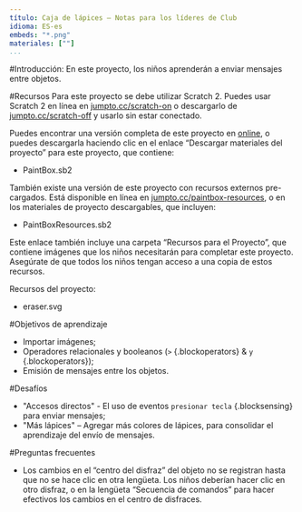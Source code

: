 ```yaml
---
título: Caja de lápices — Notas para los líderes de Club
idioma: ES-es
embeds: "*.png"
materiales: [""]
...
```


#Introducción:
En este proyecto, los niños aprenderán a enviar mensajes entre objetos.

#Recursos
Para este proyecto se debe utilizar Scratch 2. Puedes usar Scratch 2 en línea en [jumpto.cc/scratch-on](http://jumpto.cc/scratch-on) o descargarlo de [jumpto.cc/scratch-off](http://jumpto.cc/scratch-off) y usarlo sin estar conectado.

Puedes encontrar una versión completa de este proyecto en <a href="http://scratch.mit.edu/projects/63473366/#editor">online</a>, o puedes descargarla haciendo clic en el enlace “Descargar materiales del proyecto” para este proyecto, que contiene:

+ PaintBox.sb2

También existe una versión de este proyecto con recursos externos pre-cargados. Está disponible en línea en [jumpto.cc/paintbox-resources](http://jumpto.cc/paintbox-resources), o en los materiales de proyecto descargables, que incluyen:

+ PaintBoxResources.sb2 

Este enlace también incluye una carpeta “Recursos para el Proyecto”, que contiene imágenes que los niños necesitarán para completar este proyecto. Asegúrate de que todos los niños tengan acceso a una copia de estos recursos.

Recursos del proyecto:
+ eraser.svg

#Objetivos de aprendizaje
+ Importar imágenes;
+ Operadores relacionales y booleanos (`>` {.blockoperators} & `y` {.blockoperators});
+ Emisión de mensajes entre los objetos.

#Desafíos
+ "Accesos directos" - El uso de eventos `presionar tecla` {.blocksensing} para enviar mensajes;
+ "Más lápices" – Agregar más colores de lápices, para consolidar el aprendizaje del envío de mensajes.

#Preguntas frecuentes
+ Los cambios en el “centro del disfraz” del objeto no se registran hasta que no se hace clic en otra lengüeta. Los niños deberían hacer clic en otro disfraz, o en la lengüeta “Secuencia de comandos” para hacer efectivos los cambios en el centro de disfraces.
